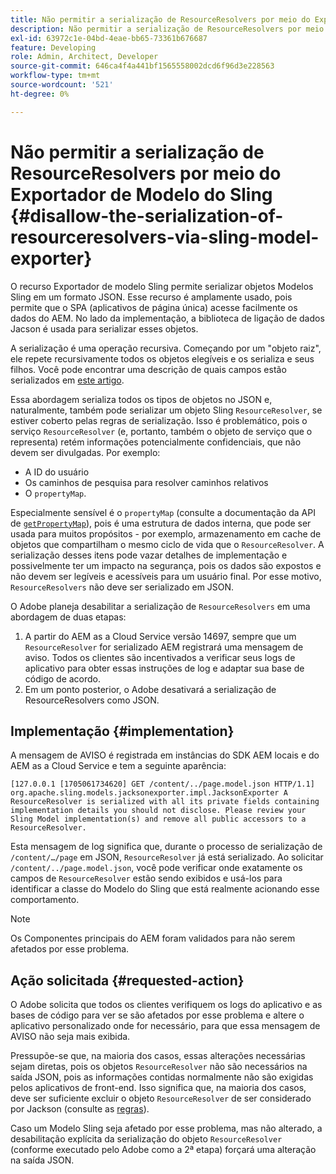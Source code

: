 ```yaml
---
title: Não permitir a serialização de ResourceResolvers por meio do Exportador de Modelo do Sling
description: Não permitir a serialização de ResourceResolvers por meio do Exportador de Modelo do Sling
exl-id: 63972c1e-04bd-4eae-bb65-73361b676687
feature: Developing
role: Admin, Architect, Developer
source-git-commit: 646ca4f4a441bf1565558002dcd6f96d3e228563
workflow-type: tm+mt
source-wordcount: '521'
ht-degree: 0%

---
```


# Não permitir a serialização de ResourceResolvers por meio do Exportador de Modelo do Sling {#disallow-the-serialization-of-resourceresolvers-via-sling-model-exporter}

O recurso Exportador de modelo Sling permite serializar objetos Modelos Sling em um formato JSON. Esse recurso é amplamente usado, pois permite que o SPA (aplicativos de página única) acesse facilmente os dados do AEM. No lado da implementação, a biblioteca de ligação de dados Jacson é usada para serializar esses objetos.

A serialização é uma operação recursiva. Começando por um &quot;objeto raiz&quot;, ele repete recursivamente todos os objetos elegíveis e os serializa e seus filhos. Você pode encontrar uma descrição de quais campos estão serializados em [este artigo](https://www.baeldung.com/jackson-field-serializable-deserializable-or-not).

Essa abordagem serializa todos os tipos de objetos no JSON e, naturalmente, também pode serializar um objeto Sling `ResourceResolver`, se estiver coberto pelas regras de serialização. Isso é problemático, pois o serviço `ResourceResolver` (e, portanto, também o objeto de serviço que o representa) retém informações potencialmente confidenciais, que não devem ser divulgadas. Por exemplo:

* A ID do usuário
* Os caminhos de pesquisa para resolver caminhos relativos
* O `propertyMap`.

Especialmente sensível é o `propertyMap` (consulte a documentação da API de [`getPropertyMap`](https://sling.apache.org/apidocs/sling12/org/apache/sling/api/resource/ResourceResolver.html#getPropertyMap--)), pois é uma estrutura de dados interna, que pode ser usada para muitos propósitos - por exemplo, armazenamento em cache de objetos que compartilham o mesmo ciclo de vida que o `ResourceResolver`. A serialização desses itens pode vazar detalhes de implementação e possivelmente ter um impacto na segurança, pois os dados são expostos e não devem ser legíveis e acessíveis para um usuário final. Por esse motivo, `ResourceResolvers` não deve ser serializado em JSON.

O Adobe planeja desabilitar a serialização de `ResourceResolvers` em uma abordagem de duas etapas:

1. A partir do AEM as a Cloud Service versão 14697, sempre que um `ResourceResolver` for serializado AEM registrará uma mensagem de aviso. Todos os clientes são incentivados a verificar seus logs de aplicativo para obter essas instruções de log e adaptar sua base de código de acordo.
1. Em um ponto posterior, o Adobe desativará a serialização de ResourceResolvers como JSON.

## Implementação {#implementation}

A mensagem de AVISO é registrada em instâncias do SDK AEM locais e do AEM as a Cloud Service e tem a seguinte aparência:

```
[127.0.0.1 [1705061734620] GET /content/../page.model.json HTTP/1.1] org.apache.sling.models.jacksonexporter.impl.JacksonExporter A ResourceResolver is serialized with all its private fields containing implementation details you should not disclose. Please review your Sling Model implementation(s) and remove all public accessors to a ResourceResolver.
```

Esta mensagem de log significa que, durante o processo de serialização de `/content/…/page` em JSON, `ResourceResolver` já está serializado. Ao solicitar `/content/../page.model.json`, você pode verificar onde exatamente os campos de `ResourceResolver` estão sendo exibidos e usá-los para identificar a classe do Modelo do Sling que está realmente acionando esse comportamento.


>[!NOTE]
>
>Os Componentes principais do AEM foram validados para não serem afetados por esse problema.

## Ação solicitada {#requested-action}

O Adobe solicita que todos os clientes verifiquem os logs do aplicativo e as bases de código para ver se são afetados por esse problema e altere o aplicativo personalizado onde for necessário, para que essa mensagem de AVISO não seja mais exibida.

Pressupõe-se que, na maioria dos casos, essas alterações necessárias sejam diretas, pois os objetos `ResourceResolver` não são necessários na saída JSON, pois as informações contidas normalmente não são exigidas pelos aplicativos de front-end. Isso significa que, na maioria dos casos, deve ser suficiente excluir o objeto `ResourceResolver` de ser considerado por Jackson (consulte as [regras](https://www.baeldung.com/jackson-field-serializable-deserializable-or-not)).

Caso um Modelo Sling seja afetado por esse problema, mas não alterado, a desabilitação explícita da serialização do objeto `ResourceResolver` (conforme executado pelo Adobe como a 2ª etapa) forçará uma alteração na saída JSON.
